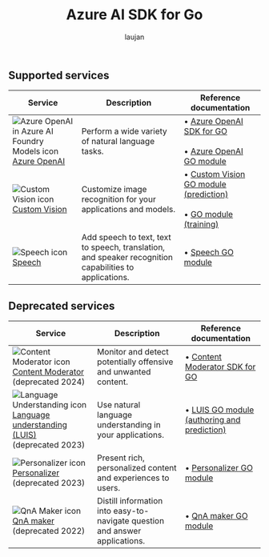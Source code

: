 ﻿---
title: Azure AI SDK for Go
titleSuffix: Azure AI services
description: Provides an overview with links to available Azure AI client libraries and packages for Go.
author: laujan
manager: nitinme
ms.service: azure-ai-services
ms.topic: reference
ms.date: 03/06/2024
ms.author: lajanuar
---

## Supported services

| Service | Description | Reference documentation |
| --- | --- | --- |
| ![Azure OpenAI in Azure AI Foundry Models icon](~/reusable-content/ce-skilling/azure/media/ai-services/azure-openai.svg) [Azure OpenAI](../../../../ai-foundry/openai/index.yml) | Perform a wide variety of natural language tasks. |  &bullet;&NonBreakingSpace;[Azure OpenAI SDK for GO](https://github.com/Azure/azure-sdk-for-go/tree/sdk/ai/azopenai/v0.4.1/sdk/ai/azopenai/)  <br><br>&bullet;&NonBreakingSpace;[Azure OpenAI GO module](https://pkg.go.dev/github.com/Azure/azure-sdk-for-go/sdk/ai/azopenai)|
| ![Custom Vision icon](~/reusable-content/ce-skilling/azure/media/ai-services/custom-vision.svg) [Custom Vision](../../../custom-vision-service/index.yml) | Customize image recognition for your applications and models. |&bullet;&NonBreakingSpace;[Custom Vision GO module (prediction)](https://pkg.go.dev/github.com/Azure/azure-sdk-for-go/services/cognitiveservices/v1.1/customvision/prediction)  <br><br>&bullet;&NonBreakingSpace;[GO module (training)](https://pkg.go.dev/github.com/Azure/azure-sdk-for-go/services/cognitiveservices/v2.1/customvision/training)|
| ![Speech icon](~/reusable-content/ce-skilling/azure/media/ai-services/speech.svg) [Speech](../../../speech-service/index.yml) | Add speech to text, text to speech, translation, and speaker recognition capabilities to applications. | &bullet;&NonBreakingSpace;[Speech GO module](https://pkg.go.dev/github.com/Microsoft/cognitive-services-speech-sdk-go)|

## Deprecated services

| Service | Description | Reference documentation |
| --- | --- | --- |
| ![Content Moderator icon](~/reusable-content/ce-skilling/azure/media/ai-services/content-moderator.svg) [Content Moderator](../../../content-moderator/index.yml) <br>(deprecated 2024)  | Monitor and detect potentially offensive and unwanted content. | &bullet;&NonBreakingSpace;[Content Moderator SDK for GO](https://pkg.go.dev/github.com/Azure/azure-sdk-for-go/services/cognitiveservices/v1.0/contentmoderator) |
| ![Language Understanding icon](~/reusable-content/ce-skilling/azure/media/ai-services/luis.svg) [Language understanding (LUIS)](../../../luis/index.yml)<br>(deprecated 2023)  | Use natural language understanding in your applications. | &bullet;&NonBreakingSpace;[LUIS GO module (authoring and prediction)](https://pkg.go.dev/github.com/Azure/azure-sdk-for-go/services/cognitiveservices/v2.0/luis) |
| ![Personalizer icon](~/reusable-content/ce-skilling/azure/media/ai-services/personalizer.svg) [Personalizer](../../../personalizer/index.yml) <br>(deprecated 2023) | Present rich, personalized content and experiences to users. | &bullet;&NonBreakingSpace;[Personalizer GO module](https://pkg.go.dev/github.com/Azure/azure-sdk-for-go/sdk)  |
| ![QnA Maker icon](~/reusable-content/ce-skilling/azure/media/ai-services/luis.svg) [QnA maker](../../../qnamaker/index.yml) (deprecated 2022)  | Distill information into easy-to-navigate question and answer applications. | &bullet;&NonBreakingSpace;[QnA maker GO module](https://pkg.go.dev/github.com/Azure/azure-sdk-for-go/services/cognitiveservices/v4.0/qnamaker) |
